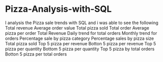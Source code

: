 # Pizza-Analysis-with-SQL
I analysis the Pizza sale trends with SQL
and i was able to see the following
Total revenue 
Average order value 
Total pizza sold 
Total order 
Average pizza per order 
Total Revenue 
Daily trend for total orders 
Monthly trend for orders 
Percentage sale by pizza category 
Percentage sales by pizza size 
Total pizza sold 
Top 5 pizza per revenue 
Botton 5 pizza per revenue 
Top 5 pizza per quantity 
Bottom 5 pizza per quantity 
Top 5 pizza by total orders 
Botton 5 pizza per total orders 
